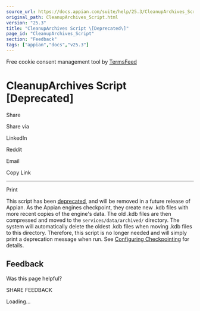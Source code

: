 ```yaml
---
source_url: https://docs.appian.com/suite/help/25.3/CleanupArchives_Script.html
original_path: CleanupArchives_Script.html
version: "25.3"
title: "CleanupArchives Script \[Deprecated\]"
page_id: "CleanupArchives_Script"
section: "Feedback"
tags: ["appian","docs","v25.3"]
---
```



Free cookie consent management tool by [TermsFeed](https://www.termsfeed.com/)

# CleanupArchives Script \[Deprecated\]

Share

Share via

LinkedIn

Reddit

Email

Copy Link

* * *

Print

This script has been [deprecated](Deprecated_Features.html), and will be removed in a future release of Appian. As the Appian engines checkpoint, they create new .kdb files with more recent copies of the engine's data. The old .kdb files are then compressed and moved to the `services/data/archived/` directory. The system will automatically delete the oldest .kdb files when moving .kdb files to this directory. Therefore, this script is no longer needed and will simply print a deprecation message when run. See [Configuring Checkpointing](Configuring_Application_Checkpointing.html) for details.

## Feedback

Was this page helpful?

SHARE FEEDBACK

Loading...
